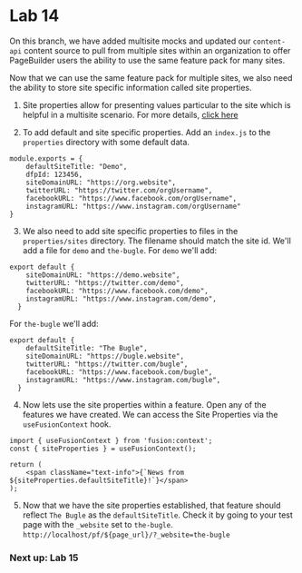 # Lab 14

On this branch, we have added multisite mocks and updated our `content-api` content source to pull from multiple sites within an organization to offer PageBuilder users the ability to use the same feature pack for many sites.

Now that we can use the same feature pack for multiple sites, we also need the ability to store site specific information called site properties.

1. Site properties allow for presenting values particular to the site which is helpful in a multisite scenario. For more details, [click here](https://redirector.arcpublishing.com/alc/arc-products/pagebuilder/fusion/documentation/recipes/using-site-properties.md)

2. To add default and site specific properties. Add an `index.js` to the `properties` directory with some default data.

```
module.exports = {
    defaultSiteTitle: "Demo",
    dfpId: 123456,
    siteDomainURL: "https://org.website",
    twitterURL: "https://twitter.com/orgUsername",
    facebookURL: "https://www.facebook.com/orgUsername",
    instagramURL: "https://www.instagram.com/orgUsername"
}
```

3. We also need to add site specific properties to files in the `properties/sites` directory. The filename should match the site id. We'll add a file for `demo` and `the-bugle`. For `demo` we'll add:

```
export default {
    siteDomainURL: "https://demo.website",
    twitterURL: "https://twitter.com/demo",
    facebookURL: "https://www.facebook.com/demo",
    instagramURL: "https://www.instagram.com/demo",
  }
```

For `the-bugle` we'll add:

```
export default {
    defaultSiteTitle: "The Bugle",
    siteDomainURL: "https://bugle.website",
    twitterURL: "https://twitter.com/bugle",
    facebookURL: "https://www.facebook.com/bugle",
    instagramURL: "https://www.instagram.com/bugle",
  }
```

4. Now lets use the site properties within a feature. Open any of the features we have created. We can access the Site Properties via the `useFusionContext` hook.

```
import { useFusionContext } from 'fusion:context';
const { siteProperties } = useFusionContext();

return (
    <span className="text-info">{`News from ${siteProperties.defaultSiteTitle}!`}</span>
);
```

5. Now that we have the site properties established, that feature should reflect `The Bugle` as the `defaultSiteTitle`. Check it by going to your test page with the `_website` set to `the-bugle`. `http://localhost/pf/${page_url}/?_website=the-bugle`


### Next up: Lab 15